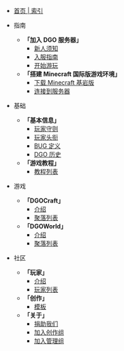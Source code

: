 <!-- docs/_sidebar.md -->

  - [首页 | 索引](index.md)

- 指南

  - **「加入 DGO 服务器」**
    - [新人须知](guide/join/notice.md)
    - [入服指南](guide/join.md)
    - [开始游玩](guide/join/started.md)
  - **「搭建 Minecraft 国际版游戏环境」**
    - [下载 Minecraft 基岩版](guide/international/download.md)
    - [连接到服务器](guide/international/linkServer.md)

- 基础

  - **「基本信息」**
    - [玩家守则](basic/information/rules.md)
    - [玩家头衔](basic/information/playerTitle.md)
    - [BUG 定义](basic/information/bugDefinition.md)
    - [DGO 历史](basic/information/DGOHistory.md) 
  - **「游戏教程」**
    - [教程列表](basic/tutorial/list.md) 

- 游戏

  - **「DGOCraft」**
    - [介绍](game/dgoCraft/introduce.md)
    - [聚落列表](game/dgoCraft/list.md)
  - **「DGOWorld」**
    - [介绍](game/dgoWorld/introduce.md)
    - [聚落列表](game/dgoWorld/list.md)

- 社区

  - **「玩家」**
    - [介绍](community/player/introduce.md)
    - [玩家列表](community/player/list.md)
  - **「创作」**
    - [模板](community/creation/template.md)
  - **「关于」**
    - [捐助我们](community/about/donate.md)
    - [加入创作组](community/about/joinCreation.md)
    - [加入管理组](community/about/joinManagement.md)

